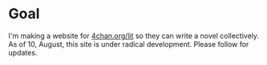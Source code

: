 # Goal

I'm making a website for [4chan.org/lit](http://4chan.org/lit/) so they can write a novel collectively.
As of 10, August, this site is under radical development. Please follow for updates.
